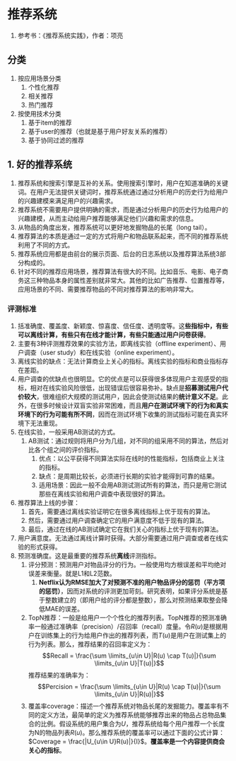 # 推荐系统

1. 参考书：《推荐系统实践》，作者：项亮

## 分类

1. 按应用场景分类
   1. 个性化推荐
   2. 相关推荐
   3. 热门推荐
2. 按使用技术分类
   1. 基于item的推荐
   2. 基于user的推荐（也就是基于用户好友关系的推荐）
   3. 基于协同过滤的推荐

## 1. 好的推荐系统

1. 推荐系统和搜索引擎是互补的关系。使用搜索引擎时，用户在知道准确的关键词。在用户无法提供关键词时，推荐系统通过通过分析用户的历史行为给用户的兴趣建模来满足用户的兴趣需求。
2. 推荐系统不需要用户提供明确的需求，而是通过分析用户的历史行为给用户的兴趣建模，从而主动给用户推荐能够满足他们兴趣和需求的信息。
3. 从物品的角度出发，推荐系统可以更好地发掘物品的长尾（long tail）。
4. 推荐算法的本质是通过一定的方式将用户和物品联系起来，而不同的推荐系统利用了不同的方式。
5. 推荐系统应用都是由前台的展示页面、后台的日志系统以及推荐算法系统3部分构成的。
6. 针对不同的推荐应用场景，推荐算法有很大的不同。比如音乐、电影、电子商务这三种物品本身的属性差别就非常大。其他的比如广告推荐、位置推荐等，应用场景的不同、需要推荐物品的不同对推荐算法的影响非常大。

### 评测标准

1. 括准确度、覆盖度、新颖度、惊喜度、信任度、透明度等。这**些指标中，有些可以离线计算，有些只有在线才能计算，有些只能通过用户问卷获得**。
2. 主要有3种评测推荐效果的实验方法，即离线实验（offline experiment）、用户调查（user study）和在线实验（online experiment）。
3. 离线实验的缺点：无法计算商业上关心的指标。离线实验的指标和商业指标存在差距。
4. 用户调查的优缺点也很明显。它的优点是可以获得很多体现用户主观感受的指标，相对在线实验风险很低，出现错误后很容易弥补。缺点是**招募测试用户代价较大**，很难组织大规模的测试用户，因此会使测试结果的**统计意义不足**。此外，在很多时候设计双盲实验非常困难，而且**用户在测试环境下的行为和真实环境下的行为可能有所不同**，因而在测试环境下收集的测试指标可能在真实环境下无法重现。
5. 在线实验，一般采用AB测试的方式。
   1. AB测试：通过规则将用户分为几组，对不同的组采用不同的算法，然后对比各个组之间的评价指标。
      1. 优点：以公平获得不同算法实际在线时的性能指标，包括商业上关注的指标。
      2. 缺点：是周期比较长，必须进行长期的实验才能得到可靠的结果。
      3. 适用场景：因此一般不会用AB测试测试所有的算法，而只是用它测试那些在离线实验和用户调查中表现很好的算法。
6. 推荐算法上线的步骤：
   1. 首先，需要通过离线实验证明它在很多离线指标上优于现有的算法。
   2. 然后，需要通过用户调查确定它的用户满意度不低于现有的算法。
   3. 最后，通过在线的AB测试确定它在我们关心的指标上优于现有的算法。
7. 用户满意度。无法通过离线计算时获得。大部分需要通过用户调查或者在线实验的形式获得。
8. 预测准确度。这是最重要的推荐系统**离线**评测指标。
   1. 评分预测：预测用户对物品评分的行为。一般使用均方根误差和平均绝对误差来衡量。就是L1和L2范数。
      1. **Netflix认为RMSE加大了对预测不准的用户物品评分的惩罚（平方项的惩罚）**，因而对系统的评测更加苛刻。研究表明，如果评分系统是基于整数建立的（即用户给的评分都是整数），那么对预测结果取整会降低MAE的误差。
   2. TopN推荐：一般是给用户一个个性化的推荐列表。TopN推荐的预测准确率一般通过准确率（precision）/召回率（recall）度量。令$R(u)$是根据用户在训练集上的行为给用户作出的推荐列表，而$T(u)$是用户在测试集上的行为列表。那么，推荐结果的召回率定义为：
      $$Recall = \frac{\sum \limits_{u\in U}|R(u) \cap T(u)|}{\sum \limits_{u\in U}|T(u)|}$$
      推荐结果的准确率为：
      $$Percision = \frac{\sum \limits_{u\in U}|R(u) \cap T(u)|}{\sum \limits_{u\in U}|R(u)|}$$
   3. 覆盖率coverage：描述一个推荐系统对物品长尾的发掘能力。覆盖率有不同的定义方法，最简单的定义为推荐系统能够推荐出来的物品占总物品集合的比例。假设系统的用户集合为$U$，推荐系统给每个用户推荐一个长度为N的物品列表$R(u)$。那么推荐系统的覆盖率可以通过下面的公式计算：$Coverage = \frac{|U_{u\in U}R(u)|}{I}$。**覆盖率是一个内容提供商会关心的指标**。
